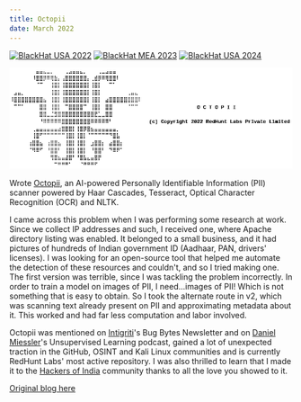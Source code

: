 ```yaml
---
title: Octopii
date: March 2022
---
```


[![BlackHat USA 2022](https://img.shields.io/badge/BlackHat%20USA%202023-222.svg?style=flat-square&logo=redhat)](https://www.blackhat.com/us-22/arsenal/schedule/#octopii---ai-powered-personal-identifiable-information-pii-scanner-27993)
[![BlackHat MEA 2023](https://img.shields.io/badge/BlackHat%20MEA%202023-222.svg?style=flat-square&logo=redhat)](https://blackhatmea.com/session/octopii-ai-powered-personal-identifiable-information-pii-scanner)
[![BlackHat USA 2024](https://img.shields.io/badge/BlackHat%20USA%202024-222.svg?style=flat-square&logo=redhat)](https://www.blackhat.com/us-24/arsenal/schedule/#octopii-v-39624)

![Octopii banner](assets/images/octopii_banner.png "Octopii banner")

Wrote [Octopii](https://github.com/redhuntlabs/Octopii), an AI-powered Personally Identifiable Information (PII) scanner powered by Haar Cascades, Tesseract, Optical Character Recognition (OCR) and NLTK.

I came across this problem when I was performing some research at work. Since we collect IP addresses and such, I received one,
where Apache directory listing was enabled. It belonged to a small business, and it had pictures of hundreds of Indian government ID (Aadhaar, PAN, drivers' licenses). I was looking for an open-source tool that helped me automate the detection of these resources and couldn't, and so I tried making one. The first version was terrible, since I was tackling the problem incorrectly. In order to train
a model on images of PII, I need...images of PII! Which is not something that is easy to obtain. So I took the alternate route in v2,
which was scanning text already present on PII and approximating metadata about it. This worked and had far less computation and labor
involved.

Octopii was mentioned on [Intigriti](https://web.archive.org/web/20230330051810/https://blog.intigriti.com/2022/05/25/bug-bytes-171-new-android-web-views-attacks-arbitrary-file-theft-on-android-scanning-for-pii-in-images/)'s Bug Bytes Newsletter and on [Daniel Miessler](https://web.archive.org/web/20230518020819/https://danielmiessler.com/podcast/no-359-whatsleak-cctv-ban-meta-threats/)'s Unsupervised Learning podcast, gained a lot of unexpected traction in the GitHub, OSINT and Kali Linux communities and is currently RedHunt Labs' most active repository. I was also thrilled to learn that I made it to the [Hackers of India](https://web.archive.org/web/20250320010748/https://hackingarchivesofindia.com/hacker/owais_shaikh/) community thanks to all the love you showed to it.

[Original blog here](https://redhuntlabs.com/blog/octopii-an-opensource-pii-scanner-for-images.html)
